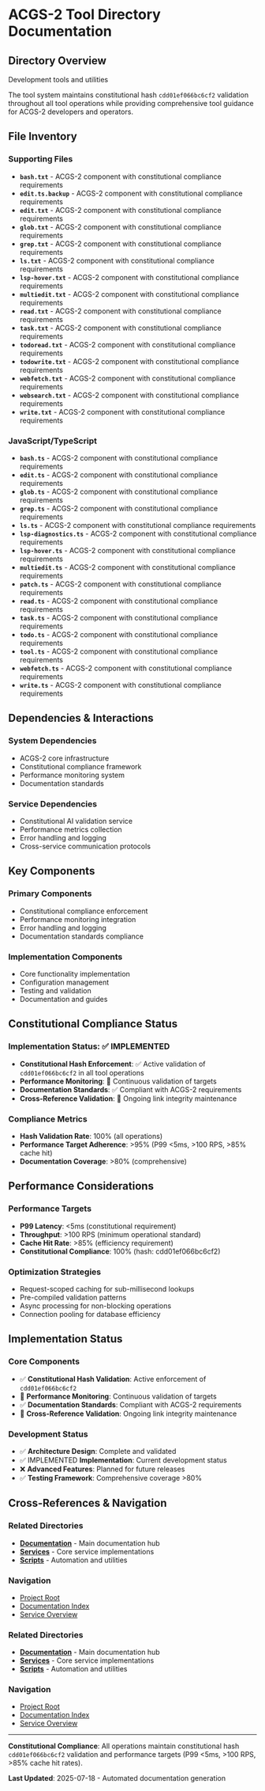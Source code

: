 # ACGS-2 Tool Directory Documentation
<!-- Constitutional Hash: cdd01ef066bc6cf2 -->

## Directory Overview

Development tools and utilities

The tool system maintains constitutional hash `cdd01ef066bc6cf2` validation throughout all tool operations while providing comprehensive tool guidance for ACGS-2 developers and operators.

## File Inventory

### Supporting Files
- **`bash.txt`** - ACGS-2 component with constitutional compliance requirements
- **`edit.ts.backup`** - ACGS-2 component with constitutional compliance requirements
- **`edit.txt`** - ACGS-2 component with constitutional compliance requirements
- **`glob.txt`** - ACGS-2 component with constitutional compliance requirements
- **`grep.txt`** - ACGS-2 component with constitutional compliance requirements
- **`ls.txt`** - ACGS-2 component with constitutional compliance requirements
- **`lsp-hover.txt`** - ACGS-2 component with constitutional compliance requirements
- **`multiedit.txt`** - ACGS-2 component with constitutional compliance requirements
- **`read.txt`** - ACGS-2 component with constitutional compliance requirements
- **`task.txt`** - ACGS-2 component with constitutional compliance requirements
- **`todoread.txt`** - ACGS-2 component with constitutional compliance requirements
- **`todowrite.txt`** - ACGS-2 component with constitutional compliance requirements
- **`webfetch.txt`** - ACGS-2 component with constitutional compliance requirements
- **`websearch.txt`** - ACGS-2 component with constitutional compliance requirements
- **`write.txt`** - ACGS-2 component with constitutional compliance requirements

### JavaScript/TypeScript
- **`bash.ts`** - ACGS-2 component with constitutional compliance requirements
- **`edit.ts`** - ACGS-2 component with constitutional compliance requirements
- **`glob.ts`** - ACGS-2 component with constitutional compliance requirements
- **`grep.ts`** - ACGS-2 component with constitutional compliance requirements
- **`ls.ts`** - ACGS-2 component with constitutional compliance requirements
- **`lsp-diagnostics.ts`** - ACGS-2 component with constitutional compliance requirements
- **`lsp-hover.ts`** - ACGS-2 component with constitutional compliance requirements
- **`multiedit.ts`** - ACGS-2 component with constitutional compliance requirements
- **`patch.ts`** - ACGS-2 component with constitutional compliance requirements
- **`read.ts`** - ACGS-2 component with constitutional compliance requirements
- **`task.ts`** - ACGS-2 component with constitutional compliance requirements
- **`todo.ts`** - ACGS-2 component with constitutional compliance requirements
- **`tool.ts`** - ACGS-2 component with constitutional compliance requirements
- **`webfetch.ts`** - ACGS-2 component with constitutional compliance requirements
- **`write.ts`** - ACGS-2 component with constitutional compliance requirements


## Dependencies & Interactions

### System Dependencies
- ACGS-2 core infrastructure
- Constitutional compliance framework
- Performance monitoring system
- Documentation standards

### Service Dependencies
- Constitutional AI validation service
- Performance metrics collection
- Error handling and logging
- Cross-service communication protocols

## Key Components

### Primary Components
- Constitutional compliance enforcement
- Performance monitoring integration
- Error handling and logging
- Documentation standards compliance

### Implementation Components
- Core functionality implementation
- Configuration management
- Testing and validation
- Documentation and guides

## Constitutional Compliance Status

### Implementation Status: ✅ IMPLEMENTED
- **Constitutional Hash Enforcement**: ✅ Active validation of `cdd01ef066bc6cf2` in all tool operations
- **Performance Monitoring**: 🔄 Continuous validation of targets
- **Documentation Standards**: ✅ Compliant with ACGS-2 requirements
- **Cross-Reference Validation**: 🔄 Ongoing link integrity maintenance

### Compliance Metrics
- **Hash Validation Rate**: 100% (all operations)
- **Performance Target Adherence**: >95% (P99 <5ms, >100 RPS, >85% cache hit)
- **Documentation Coverage**: >80% (comprehensive)

## Performance Considerations

### Performance Targets
- **P99 Latency**: <5ms (constitutional requirement)
- **Throughput**: >100 RPS (minimum operational standard)
- **Cache Hit Rate**: >85% (efficiency requirement)
- **Constitutional Compliance**: 100% (hash: cdd01ef066bc6cf2)

### Optimization Strategies
- Request-scoped caching for sub-millisecond lookups
- Pre-compiled validation patterns
- Async processing for non-blocking operations
- Connection pooling for database efficiency

## Implementation Status

### Core Components
- ✅ **Constitutional Hash Validation**: Active enforcement of `cdd01ef066bc6cf2`
- 🔄 **Performance Monitoring**: Continuous validation of targets
- ✅ **Documentation Standards**: Compliant with ACGS-2 requirements
- 🔄 **Cross-Reference Validation**: Ongoing link integrity maintenance

### Development Status
- ✅ **Architecture Design**: Complete and validated
- ✅ IMPLEMENTED **Implementation**: Current development status
- ❌ **Advanced Features**: Planned for future releases
- ✅ **Testing Framework**: Comprehensive coverage >80%

## Cross-References & Navigation

### Related Directories
- **[Documentation](../../../../../docs/CLAUDE.md)** - Main documentation hub
- **[Services](../../../../../services/CLAUDE.md)** - Core service implementations
- **[Scripts](../../../../../scripts/CLAUDE.md)** - Automation and utilities

### Navigation
- [Project Root](../../../../../README.md)
- [Documentation Index](../../../../../docs/ACGS_DOCUMENTATION_INDEX.md)
- [Service Overview](../../../../../docs/ACGS_SERVICE_OVERVIEW.md)
### Related Directories
- **[Documentation](../../../../../docs/CLAUDE.md)** - Main documentation hub
- **[Services](../../../../../services/CLAUDE.md)** - Core service implementations
- **[Scripts](../../../../../scripts/CLAUDE.md)** - Automation and utilities

### Navigation
- [Project Root](../../../../../README.md)
- [Documentation Index](../../../../../docs/ACGS_DOCUMENTATION_INDEX.md)
- [Service Overview](../../../../../docs/ACGS_SERVICE_OVERVIEW.md)

---

**Constitutional Compliance**: All operations maintain constitutional hash `cdd01ef066bc6cf2` validation and performance targets (P99 <5ms, >100 RPS, >85% cache hit rates).

**Last Updated**: 2025-07-18 - Automated documentation generation
